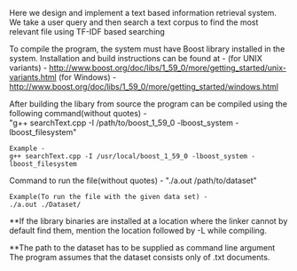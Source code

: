Here we design and implement a text based information retrieval system. We take a user query and then search a text corpus to find the most relevant file using TF-IDF based searching

To compile the program, the system must have Boost library installed in the system.
Installation and build instructions can be found at - 
	(for UNIX variants) - http://www.boost.org/doc/libs/1_59_0/more/getting_started/unix-variants.html
	(for Windows) - http://www.boost.org/doc/libs/1_59_0/more/getting_started/windows.html

After building the libary from source the program can be compiled using the following command(without quotes) - 	
	"g++ searchText.cpp -I /path/to/boost_1_59_0 -lboost_system -lboost_filesystem"

	Example - 
	g++ searchText.cpp -I /usr/local/boost_1_59_0 -lboost_system -lboost_filesystem

Command to run the file(without quotes) - 
	"./a.out /path/to/dataset"

	Example(To run the file with the given data set) -
	./a.out ./Dataset/

**If the library binaries are installed at a location where the linker cannot by default find them, mention the location followed by -L while compiling.

**The path to the dataset has to be supplied as command line argument The program assumes that the dataset consists only of .txt documents.